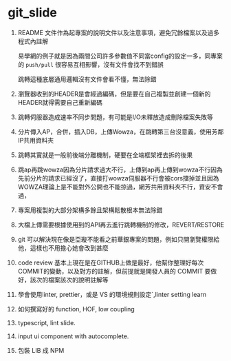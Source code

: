 # git_slide

1. README 文件作為起專案的說明文件以及注意事項，避免冗餘檔案以及過多程式內註解

    易學網的例子就是因為兩間公司許多參數值不同當config的設定一多，同專案的 `push/pull` 很容易互相影響，沒有文件會找不到錯誤

   跳轉這種底層通用邏輯沒有文件會看不懂，無法除錯
  
5. 瀏覽器收到的HEADER是會經過編碼，但是要在自己複製並創建一個新的HEADER就得需要自己重新編碼
6. 跳轉伺服器造成速率不同步問題，有可能是I/O未釋放造成刪除檔案失敗等
7. 分片傳入AP，合併，插入DB，上傳Wowza，在跳轉第三台沒意義，使用芳鄰IP共用資料夾
8. 跳轉其實就是一般前後端分離機制，硬要在全端框架裡去拆的後果
10. 跳ap再跳wowza因為分片請求過大不行，上傳到ap再上傳到wowza不行因為先前分片的請求已經沒了，直接打wowza伺服器不行會被cors擋掉並且因為WOWZA理論上是不能對外公開也不能掠過，網芳共用資料夾不行，資安不會過，
12. 專案用複製的大部分架構多餘且架構鬆散根本無法除錯
13. 大檔上傳需要根據使用到的API再去進行跳轉機制的修改，REVERT/RESTORE
14. git 可以解決現在像是亞璇不能看之前華銀專案的問題，例如只開瀏覽權限給他，這樣也不用擔心她會改到甚麼
15. code review 基本上現在是在GITHUB上做是最好，他幫你整理好每次COMMIT的變動，以及對方的註解，但前提就是開發人員的 COMMIT 要做好，該次的檔案該次的說明註解等
16. 學會使用linter, prettier，或是 VS 的環境規則設定`,linter setting learn
17. 如何撰寫好的 function, HOF, low coupling
18. typescript, lint slide.
19. input ui component with autocomplete.
20. 包裝 LIB 成 NPM
